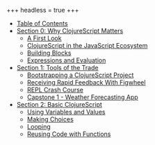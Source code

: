 +++
headless = true
+++

- [Table of Contents](/table-of-contents)
- [Section 0: Why ClojureScript Matters](/section-0/)
  - [A First Look](/section-0/lesson-1-a-first-look)
  - [ClojureScript in the JavaScript Ecosystem](/section-0/lesson-2-clojurescript-in-the-javascript-ecosystem)
  - [Building Blocks](/section-0/lesson-3-building-blocks)
  - [Expressions and Evaluation](/section-0/lesson-4-expressions-and-evaluation)
- [Section 1: Tools of the Trade](/section-1/)
  - [Bootstrapping a ClojureScript Project](/section-1/lesson-5-bootstrapping-a-clojurescript-project)
  - [Receiving Rapid Feedback With Figwheel](/section-1/lesson-6-receiving-rapid-feedback-with-figwheel)
  - [REPL Crash Course](/section-1/lesson-7-repl-crash-course)
  - [Capstone 1 - Weather Forecasting App](/section-1/lesson-8-capstone-weather-forecasting-app)
- [Section 2: Basic ClojureScript](/section-2/)
  - [Using Variables and Values](/section-2/lesson-9-variables-and-values)
  - [Making Choices](/section-2/lesson-10-making-choices)
  - [Looping](/section-2/lesson-11-looping)
  - [Reusing Code with Functions](/section-2/lesson-12-reusing-code-with-functions)
